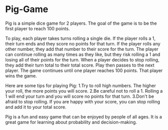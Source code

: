 # Pig-Game
Pig is a simple dice game for 2  players. The goal of the game is to be the first player to reach 100 points.

To play, each player takes turns rolling a single die. If the player rolls a 1, their turn ends and they score no points for that turn. 
If the player rolls any other number, they add that number to their score for the turn.
The player can continue rolling as many times as they like, but they risk rolling a 1 and losing all of their points for the turn.
When a player decides to stop rolling, they add their turn total to their total score. Play then passes to the next player. 
The game continues until one player reaches 100 points. That player wins the game.

Here are some tips for playing Pig:
1.Try to roll high numbers. The higher your roll, the more points you will score.
2.Be careful not to roll a 1. Rolling a 1 will end your turn and you will score no points for that turn.
3.Don't be afraid to stop rolling. If you are happy with your score, you can stop rolling and add it to your total score.

Pig is a fun and easy game that can be enjoyed by people of all ages. It is a great game for learning about probability and decision-making.
